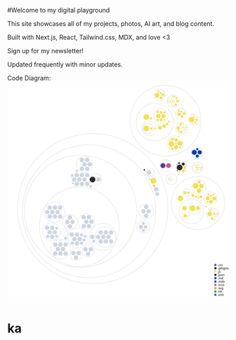 #Welcome to my digital playground

This site showcases all of my projects, photos, AI art, and blog content.

Built with Next.js, React, Tailwind.css, MDX, and love <3

Sign up for my newsletter!

Updated frequently with minor updates. 


Code Diagram: 
![Visualization of the codebase](./diagram.svg)
# ka
